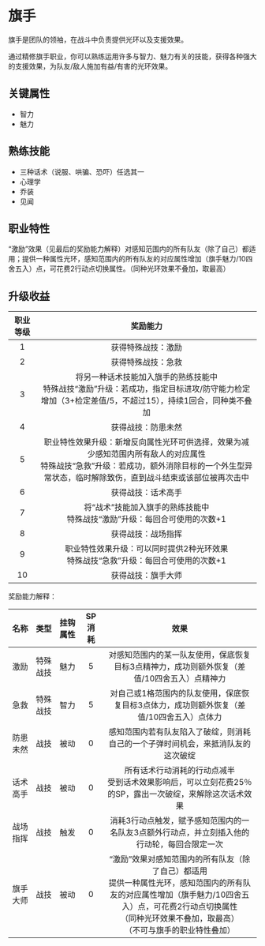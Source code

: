 # 旗手

旗手是团队的领袖，在战斗中负责提供光环以及支援效果。

通过精修旗手职业，你可以熟练运用许多与智力、魅力有关的技能，获得各种强大的支援效果，为队友/敌人施加有益/有害的光环效果。

## 关键属性

* 智力
* 魅力

## 熟练技能

* 三种话术（说服、哄骗、恐吓）任选其一
* 心理学
* 乔装
* 见闻
  
## 职业特性

“激励”效果（见最后的奖励能力解释）对感知范围内的所有队友（除了自己）都适用；提供一种属性光环，感知范围内的所有队友的对应属性增加（旗手魅力/10四舍五入）点，可花费2行动点切换属性。（同种光环效果不叠加，取最高）

## 升级收益

职业等级|奖励能力
:--:|:--:
1|获得特殊战技：激励
2|获得特殊战技：急救
3|将另一种话术技能加入旗手的熟练技能中<br>特殊战技“激励”升级：若成功，指定目标进攻/防守能力检定增加（3+检定差值/5，不超过15），持续1回合，同种类不叠加
4|获得战技：防患未然
5|职业特性效果升级：新增反向属性光环可供选择，效果为减少感知范围内所有敌人的对应属性<br>特殊战技“急救”升级：若成功，额外消除目标的一个外生型异常状态，临时解除致伤，直到战斗结束或该部位被再次击中
6|获得战技：话术高手
7|将“战术”技能加入旗手的熟练技能中<br>特殊战技“激励”升级：每回合可使用的次数+1
8|获得战技：战场指挥
9|职业特性效果升级：可以同时提供2种光环效果<br>特殊战技“急救”升级：每回合可使用的次数+1
10|获得战技：旗手大师

奖励能力解释：

名称|类型|挂钩属性|SP消耗|效果
:--:|:--:|:--:|:--:|:--:
激励|特殊战技|魅力|5|对感知范围内的某一队友使用，保底恢复目标3点精神力，成功则额外恢复（差值/10四舍五入）点精神力
急救|特殊战技|智力|5|对自己或1格范围内的队友使用，保底恢复目标3点体力，成功则额外恢复（差值/10四舍五入）点体力
防患未然|战技|被动|0|感知范围内若有队友陷入了破绽，则消耗自己的一个子弹时间机会，来抵消队友的这次破绽
话术高手|战技|被动|0|所有话术行动消耗的行动点减半<br>受到话术效果影响后，可以立刻花费25％的SP，露出一次破绽，来解除这次话术效果
战场指挥|战技|触发|0|消耗3行动点触发，赋予感知范围内的一名队友3点额外行动点，并立刻插入他的行动轮，每回合限定一次
旗手大师|战技|被动|0|“激励”效果对感知范围内的所有队友（除了自己）都适用<br>提供一种属性光环，感知范围内的所有队友的对应属性增加（旗手魅力/10四舍五入）点，可花费2行动点切换属性<br>（同种光环效果不叠加，取最高）<br>（不可与旗手的职业特性叠加）


